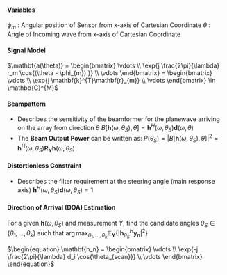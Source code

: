 #### Variables
$\phi_{m}$ : Angular position of Sensor from x-axis of Cartesian Coordinate
$\theta$    : Angle of Incoming wave from x-axis of Cartesian Coordinate

#### Signal Model

$\mathbf{a(\theta)} =  \begin{bmatrix}  \vdots \\  \exp{j \frac{2\pi}{\lambda} r_m \cos{(\theta - \phi_{m}) }} \\  \vdots \end{bmatrix} =  \begin{bmatrix}  \vdots \\  \exp{j \mathbf{k}^{T}\mathbf{r}_{m}} \\  \vdots \end{bmatrix} \in \mathbb{C}^{M}$

#### Beampattern
- Describes the sensitivity of the beamformer for the planewave arriving on the array from direction $\theta$
$B[\mathbf{h}(\omega, \theta_{S}), \theta] = \mathbf{h}^{H}(\omega, \theta_{S}) \mathbf{d}(\omega, \theta)$
- The **Beam Output Power** can be written as:
$P(\theta_{S}) = | B[\mathbf{h}(\omega, \theta_{S}), \theta] |^{2} = \mathbf{h}^{H}(\omega, \theta_{S}) \mathbf{R_{Y}} \mathbf{h}(\omega, \theta_{S})$

#### Distortionless Constraint
- Describes the filter requirement at the steering angle (main response axis)
$\mathbf{h}^{H}(\omega, \theta_{S}) \mathbf{d}(\omega, \theta_{S}) = 1$

#### Direction of Arrival (DOA) Estimation
For a given $\mathbf{h}(\omega, \theta_{S})$ and measurement $Y$, find the candidate angles $\theta_{S} \in \{\theta_{1}, ..., \theta_{k}\}$ such that
$\arg \max_{\theta_{1}, ..., \theta_{k}} \mathbb{E}_{\mathbf{Y}} \{ |\mathbf{h}_{\theta_{S}}^{H} \mathbf{y_n}|^2 \}$

$\begin{equation} \mathbf{h_n} = \begin{bmatrix} \vdots \\ \exp{-j \frac{2\pi}{\lambda} d_i \cos{\theta_{scan}}} \\ \vdots \end{bmatrix} \end{equation}$


